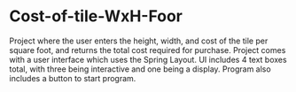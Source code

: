 # Cost-of-tile-WxH-Foor
Project where the user enters the height, width, and cost of the tile per square foot, and returns the total cost required for purchase. Project comes with a user interface which uses the Spring Layout. UI includes 4 text boxes total, with three being interactive and one being a display. Program also includes a button to start program.
